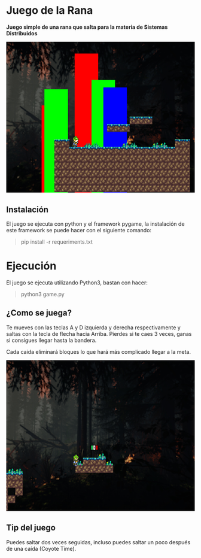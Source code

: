 # Juego de la Rana
**Juego simple de una rana que salta para la materia de Sistemas Distribuidos**

![Pantalla principal](https://github.com/Quest84/RanaGame/blob/master/data/images/inicio.png?raw=true)

## Instalación
El juego se ejecuta con python y el framework pygame, la instalación de este framework se puede hacer con el siguiente comando:
> pip install -r requeriments.txt

# Ejecución
El juego se ejecuta utilizando Python3, bastan con hacer:
> python3 game.py

## ¿Como se juega?
Te mueves con las teclas A y D izquierda y derecha respectivamente y saltas con la tecla de flecha hacia Arriba.
Pierdes si te caes 3 veces, ganas si consigues llegar hasta la bandera.

Cada caida eliminará bloques lo que hará más complicado llegar a la meta.

![Bandera de victoria](https://github.com/Quest84/RanaGame/blob/master/data/images/bandera.png?raw=true)

## Tip del juego
Puedes saltar dos veces seguidas, incluso puedes saltar un poco después de una caída (Coyote Time).
